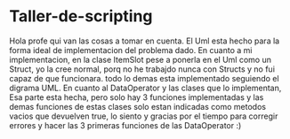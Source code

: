 # Taller-de-scripting
Hola profe qui van las cosas a tomar en cuenta.
El Uml esta hecho para la forma ideal de implementacion del problema dado.
En cuanto a mi implementacion, en la clase ItemSlot pese a ponerla en el Uml como un Struct, yo la cree normal, porq no he trabajdo nunca con Structs y no fui capaz de que funcionara. 
todo lo demas esta implementado seguiendo el digrama UML.
En cuanto al DataOperator y las clases que lo implementan, Esa parte esta hecha, pero solo hay 3 funciones implementadas y las demas funciones de estas clases solo estan indicadas como metodos vacios que devuelven true, lo siento y gracias por el tiempo para corregir errores y hacer las 3 primeras funciones de las DataOperator :)
